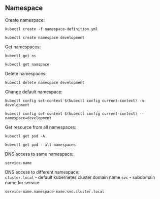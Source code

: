 ## Namespace
Create namespace:
```shell
kubectl create -f namespace-definition.yml
```
```shell
kubectl create namespace development
```
Get namespaces:
```shell
kubectl get ns
```
```shell
kubectl get namspace
```
Delete namespaces:
```shell
kubectl delete namespace development
```
Change default namespace:
```shell
kubectl config set-context $(kubectl config current-context) -n development
```
```shell
kubectl config set-context $(kubectl config current-context) --namespace=development
```
Get resource from all namespaces:
```shell
kubectl get pod -A
```
```shell
kubectl get pod --all-namespaces
```
DNS access to same namespace:
```shell
service-name
```
DNS access to different namespace:  
`cluster.local` - default kubernetes cluster domain name
`svc` - subdomain name for service
```shell
service-name.namespace-name.svc.cluster.local
```
